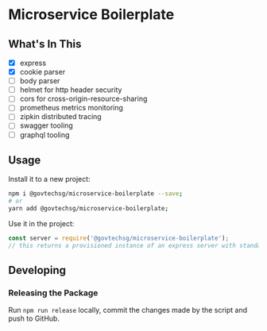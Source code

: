 # Microservice Boilerplate

## What's In This

- [x] express
- [x] cookie parser
- [ ] body parser
- [ ] helmet for http header security
- [ ] cors for cross-origin-resource-sharing
- [ ] prometheus metrics monitoring
- [ ] zipkin distributed tracing
- [ ] swagger tooling
- [ ] graphql tooling

## Usage

Install it to a new project:

```sh
npm i @govtechsg/microservice-boilerplate --save;
# or
yarn add @govtechsg/microservice-boilerplate;
```

Use it in the project:

```js
const server = require('@govtechsg/microservice-boilerplate');
// this returns a provisioned instance of an express server with standardised behaviour
```

## Developing

### Releasing the Package
Run `npm run release` locally, commit the changes made by the script and push to GitHub.